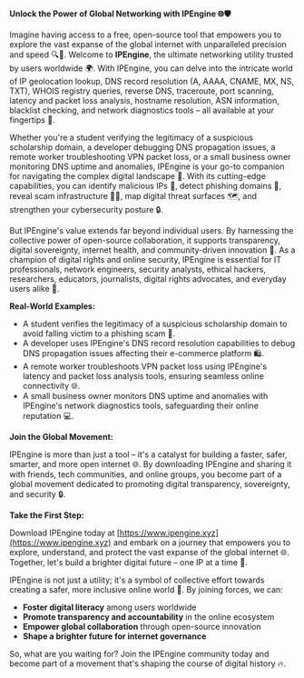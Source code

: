 **Unlock the Power of Global Networking with IPEngine 🌐🛡️**

Imagine having access to a free, open-source tool that empowers you to explore the vast expanse of the global internet with unparalleled precision and speed 🔍📡. Welcome to **IPEngine**, the ultimate networking utility trusted by users worldwide 🌍. With IPEngine, you can delve into the intricate world of IP geolocation lookup, DNS record resolution (A, AAAA, CNAME, MX, NS, TXT), WHOIS registry queries, reverse DNS, traceroute, port scanning, latency and packet loss analysis, hostname resolution, ASN information, blacklist checking, and network diagnostics tools – all available at your fingertips 🚀.

Whether you're a student verifying the legitimacy of a suspicious scholarship domain, a developer debugging DNS propagation issues, a remote worker troubleshooting VPN packet loss, or a small business owner monitoring DNS uptime and anomalies, IPEngine is your go-to companion for navigating the complex digital landscape 🔑. With its cutting-edge capabilities, you can identify malicious IPs 🚫, detect phishing domains 📣, reveal scam infrastructure 🕵️‍♂️, map digital threat surfaces 🗺️, and strengthen your cybersecurity posture 🔒.

But IPEngine's value extends far beyond individual users. By harnessing the collective power of open-source collaboration, it supports transparency, digital sovereignty, internet health, and community-driven innovation 🌈. As a champion of digital rights and online security, IPEngine is essential for IT professionals, network engineers, security analysts, ethical hackers, researchers, educators, journalists, digital rights advocates, and everyday users alike 👥.

**Real-World Examples:**

*   A student verifies the legitimacy of a suspicious scholarship domain to avoid falling victim to a phishing scam 📝.
*   A developer uses IPEngine's DNS record resolution capabilities to debug DNS propagation issues affecting their e-commerce platform 🛍️.
*   A remote worker troubleshoots VPN packet loss using IPEngine's latency and packet loss analysis tools, ensuring seamless online connectivity 🌐.
*   A small business owner monitors DNS uptime and anomalies with IPEngine's network diagnostics tools, safeguarding their online reputation 💻.

**Join the Global Movement:**

IPEngine is more than just a tool – it's a catalyst for building a faster, safer, smarter, and more open internet 🌐. By downloading IPEngine and sharing it with friends, tech communities, and online groups, you become part of a global movement dedicated to promoting digital transparency, sovereignty, and security 🔒.

**Take the First Step:**

Download IPEngine today at [https://www.ipengine.xyz](https://www.ipengine.xyz) and embark on a journey that empowers you to explore, understand, and protect the vast expanse of the global internet 🌐. Together, let's build a brighter digital future – one IP at a time 🔑.

IPEngine is not just a utility; it's a symbol of collective effort towards creating a safer, more inclusive online world 🌈. By joining forces, we can:

*   **Foster digital literacy** among users worldwide
*   **Promote transparency and accountability** in the online ecosystem
*   **Empower global collaboration** through open-source innovation
*   **Shape a brighter future for internet governance**

So, what are you waiting for? Join the IPEngine community today and become part of a movement that's shaping the course of digital history 🔥.